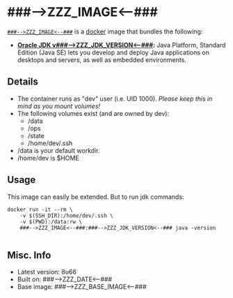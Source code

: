 # ###-->ZZZ_IMAGE<--###  

[`###-->ZZZ_IMAGE<--###`][1] is a [docker][2] image that bundles the following:  
* **[Oracle JDK v###-->ZZZ_JDK_VERSION<--###][3]:** Java Platform, Standard Edition (Java SE) lets you develop and deploy Java applications on desktops and servers, as well as embedded environments.  

## Details
* The container runs as "dev" user (i.e. UID 1000). *Please keep this in mind as you mount volumes!* 
* The following volumes exist (and are owned by dev):  
  - /data
  - /ops
  - /state
  - /home/dev/.ssh
* /data is your default workdir.   
* /home/dev is $HOME  

## Usage 
This image can easily be extended.  But to run jdk commands:

````
docker run -it --rm \
	-v $(SSH_DIR):/home/dev/.ssh \
	-v $(PWD):/data:rw \
	###-->ZZZ_IMAGE<--###:###-->ZZZ_JDK_VERSION<--### java -version
		
````

## Misc. Info 
* Latest version: 8u66  
* Built on: ###-->ZZZ_DATE<--###   
* Base image: ###-->ZZZ_BASE_IMAGE<--###   


[1]: https://hub.docker.com/r/###-->ZZZ_IMAGE<--###/   
[2]: https://docker.com 
[3]: http://www.oracle.com/technetwork/java/javase/overview/index.html